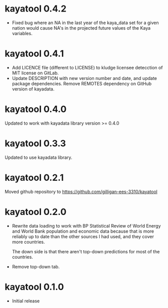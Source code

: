 # kayatool 0.4.2

* Fixed bug where an NA in the last year of the kaya_data set for a given 
  nation would cause NA's in the projected future values of the Kaya variables.

# kayatool 0.4.1

* Add LICENCE file (different to LICENSE) to kludge licensee detecction of MIT
  license on GitLab.
* Update DESCRIPTION with new version number and date, and update package
  dependencies.  Remove REMOTES dependency on GitHub version of kayadata.

# kayatool 0.4.0

Updated to work with kayadata library version >= 0.4.0

# kayatool 0.3.3

Updated to use kayadata library.

# kayatool 0.2.1

Moved github repository to https://github.com/gilligan-ees-3310/kayatool

# kayatool 0.2.0

* Rewrite data loading to work with BP Statistical Review of World Energy
  and World Bank population and economic data because that is more reliably
  up to date than the other sources I had used, and they cover more
  countries.
  
    The down side is that there aren't top-down predictions for most of the
    countries.

* Remove top-down tab.

#  kayatool 0.1.0

* Initial release
